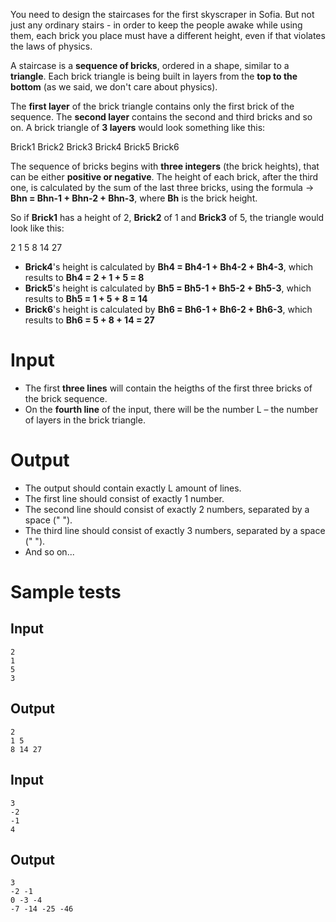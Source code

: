 You need to design the staircases for the first skyscraper in Sofia. But not just any ordinary stairs - in order to keep the people awake while using them, each brick you place must have a different height, even if that violates the laws of physics.

A staircase is a **sequence of bricks**, ordered in a shape, similar to a **triangle**. Each brick triangle is being built in layers from the **top to the bottom** (as we said, we don't care about physics).

The **first layer** of the brick triangle contains only the first brick of the sequence. The **second layer** contains the second and third bricks and so on. A brick triangle of **3 layers** would look something like this:

Brick1
Brick2 Brick3
Brick4 Brick5 Brick6 

The sequence of bricks begins with **three integers** (the brick heights), that can be either **positive or negative**. The height of each brick, after the third one, is calculated by the sum of the last three bricks, using the formula -> **Bhn = Bhn-1 + Bhn-2 + Bhn-3**, where **Bh** is the brick height.

So if **Brick1** has a height of 2, **Brick2** of 1 and **Brick3** of 5, the triangle would look like this:

2 
1 5 
8 14 27

- **Brick4**'s height is calculated by **Bh4 = Bh4-1 + Bh4-2 + Bh4-3**, which results to **Bh4 = 2 + 1 + 5 = 8**  
- **Brick5**'s height is calculated by **Bh5 = Bh5-1 + Bh5-2 + Bh5-3**, which results to **Bh5 = 1 + 5 + 8 = 14**  
- **Brick6**'s height is calculated by **Bh6 = Bh6-1 + Bh6-2 + Bh6-3**, which results to **Bh6 = 5 + 8 + 14 = 27**   
	
	
# Input 
- The first **three lines** will contain the heigths of the first three bricks of the brick sequence.  
- On the **fourth line** of the input, there will be the number L – the number of layers in the brick triangle.

# Output   
- The output should contain exactly L amount of lines.  
- The first line should consist of exactly 1 number.  
- The second line should consist of exactly 2 numbers, separated by a space (" ").  
- The third line should consist of exactly 3 numbers, separated by a space (" ").  
- And so on...   

# Sample tests 

## Input 
``` 
2 
1
5
3
```  

## Output 
``` 
2
1 5 
8 14 27 
```  

## Input 
``` 
3
-2
-1
4 
```  

## Output 
``` 
3
-2 -1
0 -3 -4
-7 -14 -25 -46 
```
